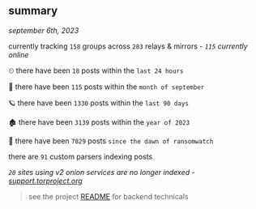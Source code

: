 
## summary
_september 6th, 2023_

currently tracking `158` groups across `283` relays & mirrors - _`115` currently online_

⏲ there have been `18` posts within the `last 24 hours`

🦈 there have been `115` posts within the `month of september`

🪐 there have been `1330` posts within the `last 90 days`

🏚 there have been `3139` posts within the `year of 2023`

🦕 there have been `7829` posts `since the dawn of ransomwatch`

there are `91` custom parsers indexing posts

_`20` sites using v2 onion services are no longer indexed - [support.torproject.org](https://support.torproject.org/onionservices/v2-deprecation/)_

> see the project [README](https://github.com/joshhighet/ransomwatch#ransomwatch--) for backend technicals
